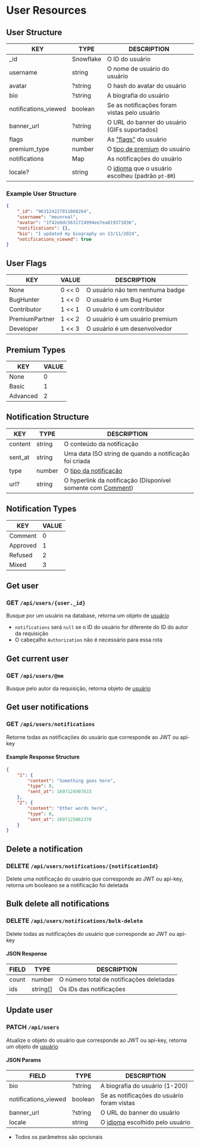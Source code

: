 # User Resources

## User Structure

| KEY                  | TYPE      | DESCRIPTION                                                                |
| -------------------- | --------- | -------------------------------------------------------------------------- |
| \_id                 | Snowflake | O ID do usuário                                                            |
| username             | string    | O nome de usuário do usuário                                               |
| avatar               | ?string   | O hash do avatar do usuário                                                |
| bio                  | ?string   | A biografia do usuário                                                     |
| notifications_viewed | boolean   | Se as notificações foram vistas pelo usuário                               |
| banner_url           | ?string   | O URL do banner do usuário (GIFs suportados)                               |
| flags                | number    | As ["flags"](#user-flags) do usuário                                       |
| premium_type         | number    | O [tipo de premium](#premium-types) do usuário                             |
| notifications        | Map       | As notificações do usuário                                                 |
| locale?              | string    | O [idioma](/api/README.md#locales) que o usuário escolheu (padrão `pt-BR`) |

### Example User Structure

```json
{
    "_id": "963124227911860264",
    "username": "meunreal",
    "avatar": "1f42e6dc5631724994ee7ea819371036",
    "notifications": {},
    "bio": "I updated my biography on 13/11/2024",
    "notifications_viewed": true
}
```

## User Flags

| KEY            | VALUE  | DESCRIPTION                     |
| -------------- | ------ | ------------------------------- |
| None           | 0 << 0 | O usuário não tem nenhuma badge |
| BugHunter      | 1 << 0 | O usuário é um Bug Hunter       |
| Contributor    | 1 << 1 | O usuário é um contribuidor     |
| PremiumPartner | 1 << 2 | O usuário é um usuário premium  |
| Developer      | 1 << 3 | O usuário é um desenvolvedor    |

## Premium Types

| KEY      | VALUE |
| -------- | ----- |
| None     | 0     |
| Basic    | 1     |
| Advanced | 2     |

## Notification Structure

| KEY     | TYPE   | DESCRIPTION                                                                        |
| ------- | ------ | ---------------------------------------------------------------------------------- |
| content | string | O conteúdo da notificação                                                          |
| sent_at | string | Uma data ISO string de quando a notificação foi criada                             |
| type    | number | O [tipo da notificação](#notification-types)                                       |
| url?    | string | O hyperlink da notificação (Disponível somente com [Comment](#notification-types)) |

## Notification Types

| KEY      | VALUE |
| -------- | ----- |
| Comment  | 0     |
| Approved | 1     |
| Refused  | 2     |
| Mixed    | 3     |

## Get user

### GET `/api/users/{user._id}`

Busque por um usuário na database, retorna um objeto de [usuário](#user-structure)

-   `notifications` será `null` se o ID do usuário for diferente do ID do autor da
    requisição
-   O cabeçalho `Authorization` não é necessário para essa rota

## Get current user

### GET `/api/users/@me`

Busque pelo autor da requisição, retorna objeto de [usuário](#user-structure)

## Get user notifications

### GET `/api/users/notifications`

Retorne todas as notificações do usuário que corresponde ao JWT ou api-key

#### Example Response Structure

```json
{
    "1": {
        "content": "Something goes here",
        "type": 0,
        "sent_at": 1697124907633
    },
    "2": {
        "content": "Other words here",
        "type": 0,
        "sent_at": 1697125062370
    }
}
```

## Delete a notification

### DELETE `/api/users/notifications/{notificationId}`

Delete uma notificação do usuário que corresponde ao JWT ou api-key, retorna um
booleano se a notificação foi deletada

## Bulk delete all notifications

### DELETE `/api/users/notifications/bulk-delete`

Delete todas as notificações do usuário que corresponde ao JWT ou api-key

#### JSON Response

| FIELD | TYPE     | DESCRIPTION                              |
| ----- | -------- | ---------------------------------------- |
| count | number   | O número total de notificações deletadas |
| ids   | string[] | Os IDs das notificações                  |

## Update user

### PATCH `/api/users`

Atualize o objeto do usuário que corresponde ao JWT ou api-key, retorna um objeto
de [usuário](#user-structure)

#### JSON Params

| FIELD                | TYPE    | DESCRIPTION                                               |
| -------------------- | ------- | --------------------------------------------------------- |
| bio                  | ?string | A biografia do usuário (1-200)                            |
| notifications_viewed | boolean | Se as notificações do usuário foram vistas                |
| banner_url           | ?string | O URL do banner do usuário                                |
| locale               | string  | O [idioma](/api/README.md#locales) escolhido pelo usuário |

-   Todos os parâmetros são opcionais
